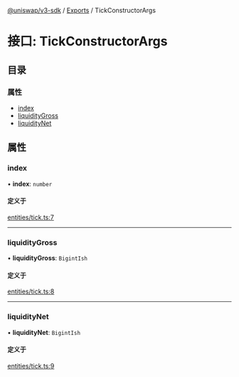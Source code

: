 [@uniswap/v3-sdk](../README.md) / [Exports](../modules.md) / TickConstructorArgs

# 接口: TickConstructorArgs

## 目录

### 属性

- [index](TickConstructorArgs.md#index)
- [liquidityGross](TickConstructorArgs.md#liquiditygross)
- [liquidityNet](TickConstructorArgs.md#liquiditynet)

## 属性

### index

• **index**: `number`

#### 定义于

[entities/tick.ts:7](https://github.com/Uniswap/v3-sdk/blob/08a7c05/src/entities/tick.ts#L7)

___

### liquidityGross

• **liquidityGross**: `BigintIsh`

#### 定义于

[entities/tick.ts:8](https://github.com/Uniswap/v3-sdk/blob/08a7c05/src/entities/tick.ts#L8)

___

### liquidityNet

• **liquidityNet**: `BigintIsh`

#### 定义于

[entities/tick.ts:9](https://github.com/Uniswap/v3-sdk/blob/08a7c05/src/entities/tick.ts#L9)